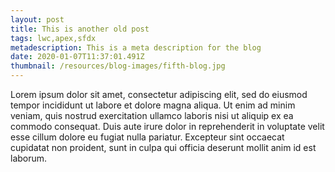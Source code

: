 ```yaml
---
layout: post
title: This is another old post
tags: lwc,apex,sfdx
metadescription: This is a meta description for the blog
date: 2020-01-07T11:37:01.491Z
thumbnail: /resources/blog-images/fifth-blog.jpg
---
```


Lorem ipsum dolor sit amet, consectetur adipiscing elit, sed do eiusmod tempor incididunt ut labore et dolore magna aliqua. Ut enim ad minim veniam, quis nostrud exercitation ullamco laboris nisi ut aliquip ex ea commodo consequat. Duis aute irure dolor in reprehenderit in voluptate velit esse cillum dolore eu fugiat nulla pariatur. Excepteur sint occaecat cupidatat non proident, sunt in culpa qui officia deserunt mollit anim id est laborum.
